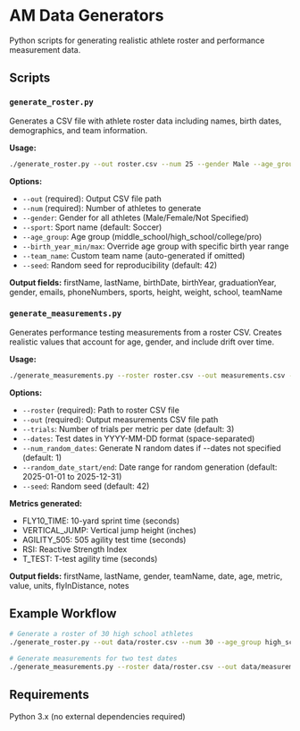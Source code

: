 # AM Data Generators

Python scripts for generating realistic athlete roster and performance measurement data.

## Scripts

### `generate_roster.py`

Generates a CSV file with athlete roster data including names, birth dates, demographics, and team information.

**Usage:**
```bash
./generate_roster.py --out roster.csv --num 25 --gender Male --age_group high_school --team_name "Varsity Soccer"
```

**Options:**
- `--out` (required): Output CSV file path
- `--num` (required): Number of athletes to generate
- `--gender`: Gender for all athletes (Male/Female/Not Specified)
- `--sport`: Sport name (default: Soccer)
- `--age_group`: Age group (middle_school/high_school/college/pro)
- `--birth_year_min/max`: Override age group with specific birth year range
- `--team_name`: Custom team name (auto-generated if omitted)
- `--seed`: Random seed for reproducibility (default: 42)

**Output fields:**
firstName, lastName, birthDate, birthYear, graduationYear, gender, emails, phoneNumbers, sports, height, weight, school, teamName

### `generate_measurements.py`

Generates performance testing measurements from a roster CSV. Creates realistic values that account for age, gender, and include drift over time.

**Usage:**
```bash
./generate_measurements.py --roster roster.csv --out measurements.csv --trials 3 --dates 2025-03-15 2025-06-20
```

**Options:**
- `--roster` (required): Path to roster CSV file
- `--out` (required): Output measurements CSV file path
- `--trials`: Number of trials per metric per date (default: 3)
- `--dates`: Test dates in YYYY-MM-DD format (space-separated)
- `--num_random_dates`: Generate N random dates if --dates not specified (default: 1)
- `--random_date_start/end`: Date range for random generation (default: 2025-01-01 to 2025-12-31)
- `--seed`: Random seed (default: 42)

**Metrics generated:**
- FLY10_TIME: 10-yard sprint time (seconds)
- VERTICAL_JUMP: Vertical jump height (inches)
- AGILITY_505: 505 agility test time (seconds)
- RSI: Reactive Strength Index
- T_TEST: T-test agility time (seconds)

**Output fields:**
firstName, lastName, gender, teamName, date, age, metric, value, units, flyInDistance, notes

## Example Workflow

```bash
# Generate a roster of 30 high school athletes
./generate_roster.py --out data/roster.csv --num 30 --age_group high_school

# Generate measurements for two test dates
./generate_measurements.py --roster data/roster.csv --out data/measurements.csv --trials 3 --dates 2025-02-01 2025-05-01
```

## Requirements

Python 3.x (no external dependencies required)
